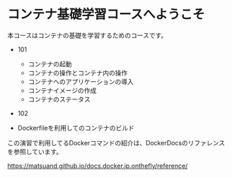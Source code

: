 # コンテナ基礎学習コースへようこそ

本コースはコンテナの基礎を学習するためのコースです。

- 101
  - コンテナの起動
  - コンテナの操作とコンテナ内の操作
  - コンテナへのアプリケーションの導入
  - コンテナイメージの作成
  - コンテナのステータス
  

- 102
 - Dockerfileを利用してのコンテナのビルド
 
この演習で利用してるDockerコマンドの紹介は、DockerDocsのリファレンスを参照しています。

https://matsuand.github.io/docs.docker.jp.onthefly/reference/